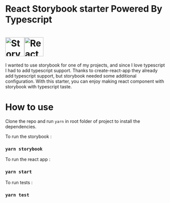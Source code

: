 # React Storybook starter Powered By Typescript

# <a href='https://storybook.js.org'><img src='https://pbs.twimg.com/profile_images/1100804485616566273/sOct-Txm_400x400.png' height='60' alt='Storybook Logo' /></a><a href='https://reactjs.org/'><img src='https://d2eip9sf3oo6c2.cloudfront.net/tags/images/000/000/026/square_256/react.png' height='60' alt='React Logo' /></a>





I wanted to use storybook for one of my projects, and since I love typescript I had to add typescript support. Thanks to create-react-app they already add typescript support, but storybook needed some additional configuration. With this starter, you can enjoy making react component with storybook with typescript taste.

# How to use

Clone the repo and run `yarn` in root folder of project to install the dependencies.

To run the storybook :

### `yarn storybook`

To run the react app : 

### `yarn start`

To run tests : 

### `yarn test`
